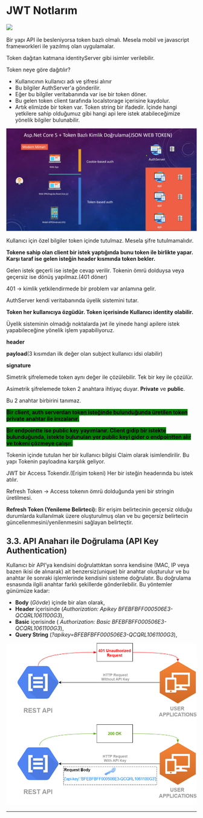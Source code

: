 # JWT Notlarım

![](../../.gitbook/assets/Screenshot\_1.png)

Bir yapı API ile besleniyorsa token bazlı olmalı. Mesela mobil ve javascript frameworkleri ile yazılmış olan uygulamalar.

Token dağıtan katmana identityServer gibi isimler verilebilir.

Token neye göre dağıtılır?

* Kullanıcının kullanıcı adı ve şifresi alınır
* Bu bilgiler AuthServer'a gönderilir.
* Eğer bu bilgiler veritabanında var ise bir token döner.
* Bu gelen token client tarafında localstorage içerisine kaydolur.
* Artık elimizde bir token var. Token string bir ifadedir. İçinde hangi yetkilere sahip olduğumuz gibi hangi api lere istek atabileceğimize yönelik bilgiler bulunabilir.

![](<../../.gitbook/assets/image (7) (1).png>)

Kullanıcı için özel bilgiler token içinde tutulmaz. Mesela şifre tutulmamalıdır.

**Tokene sahip olan client bir istek yaptığında bunu token ile birlikte yapar. Karşı taraf ise gelen isteğin header kısmında token bekler.**

Gelen istek geçerli ise isteğe cevap verilir. Tokenin ömrü dolduysa veya geçersiz ise dönüş yapılmaz.(401 döner)

401 -> kimlik yetkilendirmede bir problem var anlamına gelir.

AuthServer kendi veritabanında üyelik sistemini tutar.

**Token her kullanıcıya özgüdür. Token içerisinde Kullanıcı identity olabilir.**

Üyelik sisteminin olmadığı noktalarda jwt ile yinede hangi apilere istek yapabileceğine yönelik işlem yapabiliyoruz.

**header**

**payload**(3 kısımdan ilk değer olan subject kullanıcı idsi olabilir)

**signature**

Simetrik şifrelemede token aynı değer ile çözülebilir. Tek bir key ile çözülür.

Asimetrik şifrelemede token 2 anahtara ihtiyaç duyar. **Private** ve **public**.

Bu 2 anahtar birbirini tanımaz.

<mark style="background-color:green;">**Bir client, auth serverdan token isteğinde bulunduğunda üretilen token private anahtar ile imzalanır.**</mark>

<mark style="background-color:green;">**Bir endpointte ise public key yayımlanır. Client gidip bir istekte bulunduğunda, istekte bulunulan yer public keyi gider o endpointten alır ve tokeni çözmeye çalışır.**</mark>

Tokenin içinde tutulan her bir kullanıcı bilgisi Claim olarak isimlendirilir. Bu yapı Tokenin payloadına karşılık geliyor.

JWT bir Access Tokendir.(Erişim tokeni) Her bir isteğin headerında bu istek atılır.

Refresh Token -> Access tokenın ömrü dolduğunda yeni bir stringin üretilmesi.

**Refresh Token (Yenileme Belirteci):** Bir erişim belirtecinin geçersiz olduğu durumlarda kullanılmak üzere oluşturulmuş olan ve bu geçersiz belirtecin güncellenmesini/yenilenmesini sağlayan belirteçtir.

## 3.3. API Anaharı ile Doğrulama (API Key Authentication) <a href="#9860" id="9860"></a>

Kullanıcı bir API’ya kendisini doğrulattıktan sonra kendisine (MAC, IP veya bazen ikisi de alınarak) ait benzersiz(unique) bir anahtar oluşturulur ve bu anahtar ile sonraki işlemlerinde kendisini sisteme doğrulatır. Bu doğrulama esnasında ilgili anahtar farklı şekillerde gönderilebilir. Bu yöntemler günümüze kadar:

* **Body** (_Gövde_) içinde bir alan olarak,
* **Header** içerisinde (_Authorization: Apikey BFEBFBFF000506E3-QCQRL1061100G3_),
* **Basic** içerisinde ( _Authorization: Basic BFEBFBFF000506E3-QCQRL1061100G3_),
* **Query String** (_?apikey=BFEBFBFF000506E3-QCQRL1061100G3_),

![](<../../.gitbook/assets/image (6).png>)

***

